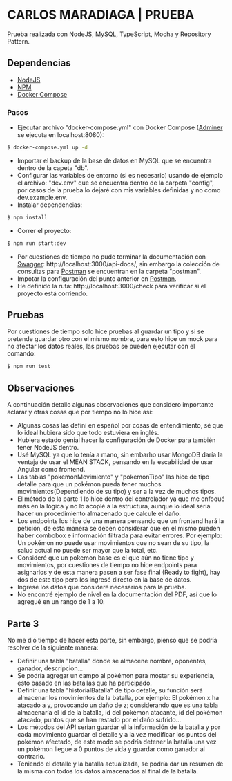 # CARLOS MARADIAGA | PRUEBA
Prueba realizada con NodeJS, MySQL, TypeScript, Mocha y Repository Pattern. 

## Dependencias

- [NodeJS](https://nodejs.org/en)
- [NPM](https://www.npmjs.com/)
- [Docker Compose](https://docs.docker.com/get-started/08_using_compose/)


### Pasos

- Ejecutar archivo "docker-compose.yml" con Docker Compose ([Adminer](https://hub.docker.com/_/adminer/) se ejecuta en localhost:8080):
```sh
$ docker-compose.yml up -d
```
- Importar el backup de la base de datos en MySQL que se encuentra dentro de la capeta "db".
- Configurar las variables de entorno (si es necesario) usando de ejemplo el archivo: "dev.env" que se encuentra dentro de la carpeta "config", por casos de la prueba lo dejaré con mis variables definidas y no como dev.example.env.
- Instalar dependencias:
```sh
$ npm install
```
- Correr el proyecto:
```sh
$ npm run start:dev
```
- Por cuestiones de tiempo no pude terminar la documentación con [Swagger](https://swagger.io/): http://localhost:3000/api-docs/, sin embargo la colección de consultas para [Postman](https://www.postman.com/) se encuentran en la carpeta "postman".
- Impotar la configuración del punto anterior en [Postman](https://www.postman.com/).
- He definido la ruta: http://localhost:3000/check para verificar si el proyecto está corriendo.

## Pruebas

Por cuestiones de tiempo solo hice pruebas al guardar un tipo y si se pretende guardar otro con el mismo nombre, para esto hice un mock para no afectar los datos reales, las pruebas se pueden ejecutar con el comando:

 ```sh
$ npm run test
```

## Observaciones

A continuación detallo algunas observaciones que considero importante aclarar y otras cosas que por tiempo no lo hice así:

- Algunas cosas las definí en español por cosas de entendimiento, sé que lo ideal hubiera sido que todo estuviera en inglés.
- Hubiera estado genial hacer la configuración de Docker para también tener NodeJS dentro.
- Usé MySQL ya que lo tenía a mano, sin embarho usar MongoDB daría la ventaja de usar el MEAN STACK, pensando en la escabilidad de usar Angular como frontend.
- Las tablas "pokemonMovimiento" y "pokemonTipo" las hice de tipo detalle para que un pokémon pueda tener muchos movimientos(Dependiendo de su tipo) y ser a la vez de muchos tipos.
- El método de la parte 1 lo hice dentro del controlador ya que me enfoqué más en la lógica y no lo acoplé a la estructura, aunque lo ideal sería hacer un procedimiento almacenado que calcule el daño.
- Los endpoints los hice de una manera pensando que un frontend hará la petición, de esta manera se deben considerar que en el mismo pueden haber combobox e información filtrada para evitar errores. Por ejemplo: Un pokémon no puede usar movimientos que no sean de su tipo, la salud actual no puede ser mayor que la total, etc. 
- Consideré que un pokemon base es el que aún no tiene tipo y movimientos, por cuestiones de tiempo no hice endpoints para asignarlos y de esta manera pasen a ser fase final (Ready to fight), hay dos de este tipo pero los ingresé directo en la base de datos.
- Ingresé los datos que consideré necesarios para la prueba.
- No encontré ejemplo de nivel en la documentación del PDF, así que lo agregué en un rango de 1 a 10.

## Parte 3

No me dió tiempo de hacer esta parte, sin embargo, pienso que se podría resolver de la siguiente manera:

- Definir una tabla "batalla" donde se almacene nombre, oponentes, ganador, descripcion...
- Se podría agregar un campo al pokémon para mostar su experiencia, esto basado en las batallas que ha participado.
- Definir una tabla "historialBatalla" de tipo detalle, su función será almacenar los movimientos de la batalla, por ejemplo: El pokémon x ha atacado a y, provocando un daño de z; considerando que es una tabla almacenaría el id de la batalla, id del pokémon atacante, id del pokémon atacado, puntos que se han restado por el daño sufrido...
- Los métodos del API serían guardar el la información de la batalla y por cada movimiento guardar el detalle y a la vez modificar los puntos del pokémon afectado, de este modo se podría detener la batalla una vez un pokémon llegue a 0 puntos de vida y guardar como ganador al contrario.
- Teniendo el detalle y la batalla actualizada, se podría dar un resumen de la misma con todos los datos almacenados al final de la batalla.

